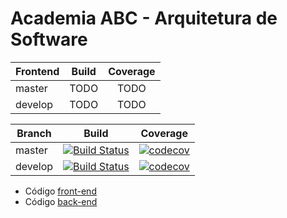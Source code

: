 # Academia ABC - Arquitetura de Software

| Frontend | Build | Coverage |
| ------------- |:-------------:|:-------------:|
| master   | TODO | TODO
| develop  | TODO | TODO

| Branch | Build | Coverage |
| ------------- |:-------------:|:-------------:|
| master | [![Build Status](https://travis-ci.org/alencarrh/AcademiaABC-ArqSw.svg?branch=master)](https://travis-ci.org/alencarrh/AcademiaABC-ArqSw) | [![codecov](https://codecov.io/gh/alencarrh/AcademiaABC-ArqSw/branch/master/graph/badge.svg)](https://codecov.io/gh/alencarrh/AcademiaABC-ArqSw)
| develop | [![Build Status](https://travis-ci.org/alencarrh/AcademiaABC-ArqSw.svg?branch=develop)](https://travis-ci.org/alencarrh/AcademiaABC-ArqSw) | [![codecov](https://codecov.io/gh/alencarrh/AcademiaABC-ArqSw/branch/develop/graph/badge.svg)](https://codecov.io/gh/alencarrh/AcademiaABC-ArqSw)


- Código [front-end](/front)
- Código [back-end](/back)


